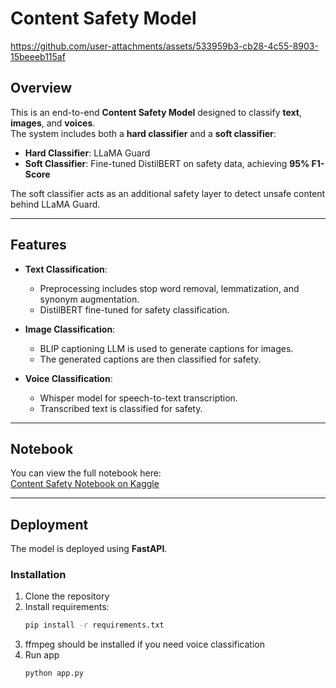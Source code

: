 # Content Safety Model



https://github.com/user-attachments/assets/533959b3-cb28-4c55-8903-15beeeb115af



## Overview
This is an end-to-end **Content Safety Model** designed to classify **text**, **images**, and **voices**.  
The system includes both a **hard classifier** and a **soft classifier**:

- **Hard Classifier**: LLaMA Guard  
- **Soft Classifier**: Fine-tuned DistilBERT on safety data, achieving **95% F1-Score**

The soft classifier acts as an additional safety layer to detect unsafe content behind LLaMA Guard.

---

## Features
- **Text Classification**:  
  - Preprocessing includes stop word removal, lemmatization, and synonym augmentation.  
  - DistilBERT fine-tuned for safety classification.  

- **Image Classification**:  
  - BLIP captioning LLM is used to generate captions for images.  
  - The generated captions are then classified for safety.  

- **Voice Classification**:  
  - Whisper model for speech-to-text transcription.  
  - Transcribed text is classified for safety.  

---

## Notebook
You can view the full notebook here:  
[Content Safety Notebook on Kaggle](https://www.kaggle.com/code/mouradadel333/content-safety-model)

---

## Deployment
The model is deployed using **FastAPI**.  

### Installation
1. Clone the repository
2. Install requirements:
   ```bash
   pip install -r requirements.txt
   ```
3. ffmpeg should be installed if you need voice classification
3. Run app
   ```bash
   python app.py
   ```
